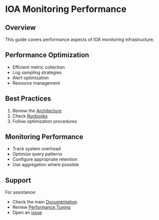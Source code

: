 # IOA Monitoring Performance

## Overview

This guide covers performance aspects of IOA monitoring infrastructure.

## Performance Optimization

- Efficient metric collection
- Log sampling strategies
- Alert optimization
- Resource management

## Best Practices

1. Review the [Architecture](architecture.md)
2. Check [Runbooks](../runbooks/README.md)
3. Follow optimization procedures

## Monitoring Performance

- Track system overhead
- Optimize query patterns
- Configure appropriate retention
- Use aggregation where possible

## Support

For assistance:
- Check the main [Documentation](../../docs/)
- Review [Performance Tuning](../../docs/getting-started/)
- Open an [issue](https://github.com/OrchIntel/ioa-core/issues)

